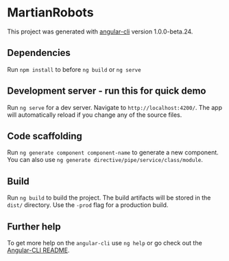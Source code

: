 # MartianRobots

This project was generated with [angular-cli](https://github.com/angular/angular-cli) version 1.0.0-beta.24.

## Dependencies
Run `npm install` to before `ng build` or `ng serve`

## Development server - run this for quick demo
Run `ng serve` for a dev server. Navigate to `http://localhost:4200/`. The app will automatically reload if you change any of the source files.

## Code scaffolding

Run `ng generate component component-name` to generate a new component. You can also use `ng generate directive/pipe/service/class/module`.

## Build

Run `ng build` to build the project. The build artifacts will be stored in the `dist/` directory. Use the `-prod` flag for a production build.

## Further help

To get more help on the `angular-cli` use `ng help` or go check out the [Angular-CLI README](https://github.com/angular/angular-cli/blob/master/README.md).
